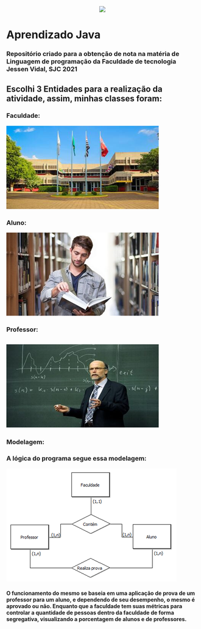 <p align="center">
  <img src= "https://fatecsjc-prd.azurewebsites.net/images/logo/fatecsjc_400x192.png" />
</p>

# Aprendizado Java
### Repositório criado para a obtenção de nota na matéria de Linguagem de programação da Faculdade de tecnologia Jessen Vidal, SJC 2021

## Escolhi 3 Entidades para a realização da atividade, assim, minhas classes foram:
### Faculdade:
![Foto_Faculdade](https://github.com/VGabrielMelo/Aprendizado_Java/blob/main/Imagens/Faculdade.jpg)
### Aluno:
![Foto_Aluno](https://github.com/VGabrielMelo/Aprendizado_Java/blob/main/Imagens/Aluno.jpeg)
### Professor:
![Foto_Professor](https://github.com/VGabrielMelo/Aprendizado_Java/blob/main/Imagens/Professor.jpg)
----------------------------------------------------------------------------------------------------
### Modelagem:

### A lógica do programa segue essa modelagem:
![Modelagem](https://github.com/VGabrielMelo/Aprendizado_Java/blob/main/Imagens/Modelagem.png)

#### O funcionamento do mesmo se baseia em uma aplicação de prova de um professor para um aluno, e dependendo de seu desempenho, o mesmo é aprovado ou não. Enquanto que a faculdade tem suas métricas para controlar a quantidade de pessoas dentro da faculdade de forma segregativa, visualizando a porcentagem de alunos e de professores.
